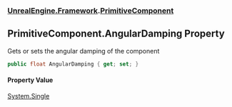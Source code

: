 ### [UnrealEngine.Framework](UnrealEngine_Framework.md 'UnrealEngine.Framework').[PrimitiveComponent](PrimitiveComponent.md 'UnrealEngine.Framework.PrimitiveComponent')
## PrimitiveComponent.AngularDamping Property
Gets or sets the angular damping of the component  
```csharp
public float AngularDamping { get; set; }
```
#### Property Value
[System.Single](https://docs.microsoft.com/en-us/dotnet/api/System.Single 'System.Single')
